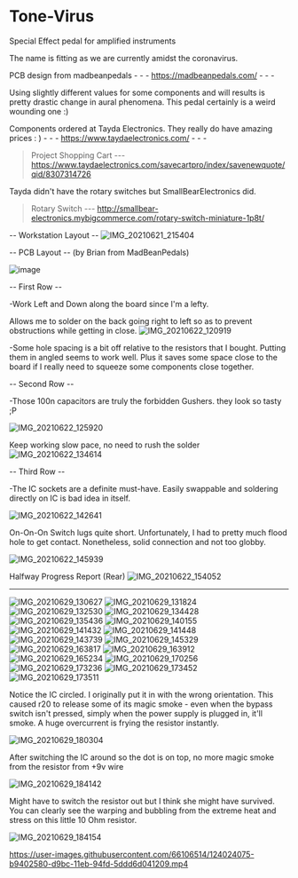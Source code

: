# Tone-Virus
Special Effect pedal for amplified instruments

The name is fitting as we are currently amidst the coronavirus.

PCB design from madbeanpedals - - - https://madbeanpedals.com/ - - -

Using slightly different values for some components and will results is pretty drastic change in aural phenomena. This pedal certainly is a weird wounding one :) 

Components ordered at Tayda Electronics. They really do have amazing prices : ) - - - https://www.taydaelectronics.com/ - - -

> Project Shopping Cart --- https://www.taydaelectronics.com/savecartpro/index/savenewquote/qid/8307314726

Tayda didn't have the rotary switches but SmallBearElectronics did.
> Rotary Switch --- http://smallbear-electronics.mybigcommerce.com/rotary-switch-miniature-1p8t/

-- Workstation Layout --
![IMG_20210621_215404](https://user-images.githubusercontent.com/66106514/122988479-caab8100-d36f-11eb-9101-7157977d134a.jpg)

-- PCB Layout -- (by Brian from MadBeanPedals)

![image](https://user-images.githubusercontent.com/66106514/122990435-edd73000-d371-11eb-9051-bfe8253e136f.png)

-- First Row --

-Work Left and Down along the board since I'm a lefty.

Allows me to solder on the back going right to left so as to prevent obstructions while getting in close.
![IMG_20210622_120919](https://user-images.githubusercontent.com/66106514/122988489-cbdcae00-d36f-11eb-8d23-b37d89496017.jpg)

-Some hole spacing is a bit off relative to the resistors that I bought. Putting them in angled seems to work well. Plus it saves some space close to the board if I really need to squeeze some components close together.

-- Second Row -- 

-Those 100n capacitors are truly the forbidden Gushers. they look so tasty ;P

![IMG_20210622_125920](https://user-images.githubusercontent.com/66106514/122988499-cda67180-d36f-11eb-86fc-17fa37f233ee.jpg)

Keep working slow pace, no need to rush the solder
![IMG_20210622_134614](https://user-images.githubusercontent.com/66106514/122988503-ced79e80-d36f-11eb-94ed-525658ddfe5f.jpg)

-- Third Row --

-The IC sockets are a definite must-have. Easily swappable and soldering directly on IC is bad idea in itself.

![IMG_20210622_142641](https://user-images.githubusercontent.com/66106514/122988509-d008cb80-d36f-11eb-9ef4-fb3f2eb6cdd8.jpg)

On-On-On Switch lugs quite short. Unfortunately, I had to pretty much flood hole to get contact. Nonetheless, solid connection and not too globby.

![IMG_20210622_145939](https://user-images.githubusercontent.com/66106514/122988518-d1d28f00-d36f-11eb-85b2-2572fad16b36.jpg)

Halfway Progress Report (Rear)
![IMG_20210622_154052](https://user-images.githubusercontent.com/66106514/122989188-866cb080-d370-11eb-817a-d8859f233904.jpg)

----------------------------------------------------------

![IMG_20210629_130627](https://user-images.githubusercontent.com/66106514/124023954-9746a300-d9bc-11eb-9b66-492498dbd85a.jpg)
![IMG_20210629_131824](https://user-images.githubusercontent.com/66106514/124023958-99106680-d9bc-11eb-9b83-5a55778a581a.jpg)
![IMG_20210629_132530](https://user-images.githubusercontent.com/66106514/124023963-9a419380-d9bc-11eb-9eb9-a1024f58012b.jpg)
![IMG_20210629_134428](https://user-images.githubusercontent.com/66106514/124023971-9b72c080-d9bc-11eb-908d-724af0808f68.jpg)
![IMG_20210629_135436](https://user-images.githubusercontent.com/66106514/124023977-9d3c8400-d9bc-11eb-955a-1b690a6d3949.jpg)
![IMG_20210629_140155](https://user-images.githubusercontent.com/66106514/124023982-9e6db100-d9bc-11eb-80bd-37fbcfcc5a43.jpg)
![IMG_20210629_141432](https://user-images.githubusercontent.com/66106514/124023990-a0d00b00-d9bc-11eb-9d07-ad1f6df13f61.jpg)
![IMG_20210629_141448](https://user-images.githubusercontent.com/66106514/124023998-a2013800-d9bc-11eb-8aeb-0f56b92994d3.jpg)
![IMG_20210629_143739](https://user-images.githubusercontent.com/66106514/124024005-a3cafb80-d9bc-11eb-8d8a-53ffc9511137.jpg)
![IMG_20210629_145329](https://user-images.githubusercontent.com/66106514/124024011-a4fc2880-d9bc-11eb-920d-a914dbb16c85.jpg)
![IMG_20210629_163817](https://user-images.githubusercontent.com/66106514/124024016-a62d5580-d9bc-11eb-8683-5bc92555cc6b.jpg)
![IMG_20210629_163912](https://user-images.githubusercontent.com/66106514/124024023-a7f71900-d9bc-11eb-8ed0-4a8cc5ccf11b.jpg)
![IMG_20210629_165234](https://user-images.githubusercontent.com/66106514/124024026-a9c0dc80-d9bc-11eb-94df-6730014a5c8d.jpg)
![IMG_20210629_170256](https://user-images.githubusercontent.com/66106514/124024030-aaf20980-d9bc-11eb-9bf1-6572d76016a4.jpg)
![IMG_20210629_173236](https://user-images.githubusercontent.com/66106514/124024034-acbbcd00-d9bc-11eb-8a75-dc68782e4729.jpg)
![IMG_20210629_173452](https://user-images.githubusercontent.com/66106514/124024045-ae859080-d9bc-11eb-997c-3fe7f26ee743.jpg)
![IMG_20210629_173511](https://user-images.githubusercontent.com/66106514/124024051-b2191780-d9bc-11eb-9376-a3b4fdce2082.jpg)

Notice the IC circled. I originally put it in with the wrong orientation. This caused r20 to release some of its magic smoke - even when the bypass switch isn't pressed, simply when the power supply is plugged in, it'll smoke. A huge overcurrent is frying the resistor instantly.

![IMG_20210629_180304](https://user-images.githubusercontent.com/66106514/124024058-b34a4480-d9bc-11eb-9fe5-913ac27302a4.jpg)

After switching the IC around so the dot is on top, no more magic smoke from the resistor from +9v wire

![IMG_20210629_184142](https://user-images.githubusercontent.com/66106514/124024064-b6453500-d9bc-11eb-83e5-ad78f822a682.jpg)

Might have to switch the resistor out but I think she might have survived. You can clearly see the warping and bubbling from the extreme heat and stress on this little 10 Ohm resistor.

![IMG_20210629_184154](https://user-images.githubusercontent.com/66106514/124024070-b7766200-d9bc-11eb-8c91-c5e41dc4a85f.jpg)


https://user-images.githubusercontent.com/66106514/124024075-b9402580-d9bc-11eb-94fd-5ddd6d041209.mp4



